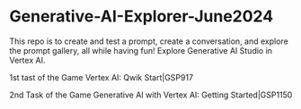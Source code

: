 # Generative-AI-Explorer-June2024
This repo is to create and test a prompt, create a conversation, and explore the prompt gallery, all while having fun! Explore Generative AI Studio in Vertex AI.

1st tast of the Game
Vertex AI: Qwik Start|GSP917

2nd Task of the Game
Generative AI with Vertex AI: Getting Started|GSP1150

